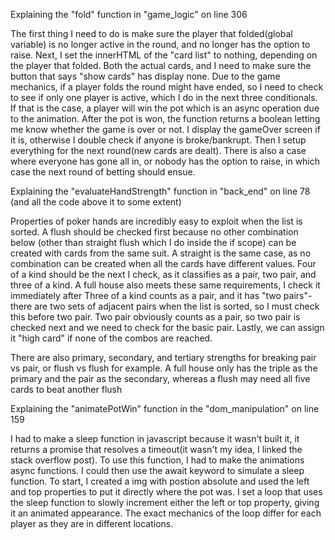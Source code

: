 Explaining the "fold" function in "game_logic" on line 306

The first thing I need to do is make sure the player that folded(global variable) is no longer active in the round, and no longer has the option to raise. Next, I set the innerHTML of the "card list" to nothing, depending on the player that folded. Both the actual cards, and I need to make sure the button that says "show cards" has display none.
Due to the game mechanics, if a player folds the round might have ended, so I need to check to see if only one player is active, which I do in the next three conditionals. If that is the case, a player will win the pot which is an async operation due to the animation. After the pot is won, the function returns a boolean letting me know whether the game is over or not. I display the gameOver screen if it is, otherwise I double check if anyone is broke/bankrupt. Then I setup everything for the next round(new cards are dealt).
There is also a case where everyone has gone all in, or nobody has the option to raise, in which case the next round of betting should ensue.

Explaining the "evaluateHandStrength" function in "back_end" on line 78 (and all the code above it to some extent)

Properties of poker hands are incredibly easy to exploit when the list is sorted. 
A flush should be checked first because no other combination below (other than straight flush which I do inside the if scope) can be created with cards from the same suit. 
A straight is the same case, as no combination can be created when all the cards have different values.
Four of a kind should be the next I check, as it classifies as a pair, two pair, and three of a kind. A full house also meets these same requirements, I check it immediately after
Three of a kind counts as a pair, and it has "two pairs"-  there are two sets of adjacent pairs when the list is sorted, so I must check this before two pair.
Two pair obviously counts as a pair, so two pair is checked next and we need to check for the basic pair.
Lastly, we can assign it "high card" if none of the combos are reached.

There are also primary, secondary, and tertiary strengths for breaking pair vs pair, or flush vs flush for example.
A full house only has the triple as the primary and the pair as the secondary, whereas a flush may need all five cards to beat another flush

Explaining the "animatePotWin" function in the "dom_manipulation" on line 159

I had to make a sleep function in javascript because it wasn't built it, it returns a promise that resolves a timeout(it wasn't my idea, I linked the stack overflow post). To use this function, I had to make the animations async functions. I could then use the await keyword to simulate a sleep function. To start, I created a img with postion absolute and used the left and top properties to put it directly where the pot was. I set a loop that uses the sleep function to slowly increment either the left or top property, giving it an animated appearance. The exact mechanics of the loop differ for each player as they are in different locations.
